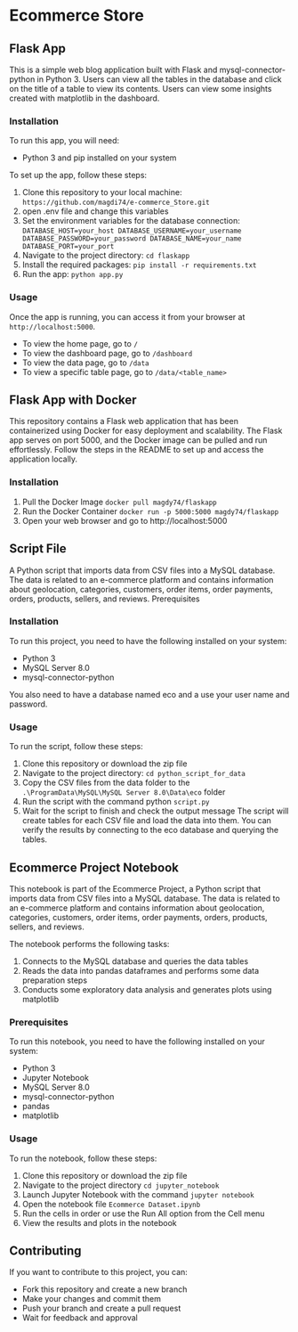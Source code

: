 # Ecommerce Store

## Flask App

This is a simple web blog application built with Flask and mysql-connector-python in Python 3. Users can view all the tables in the database and click on the title of a table to view its contents. Users can view some insights created with matplotlib in the dashboard.

### Installation

To run this app, you will need:

- Python 3 and pip installed on your system

To set up the app, follow these steps:

1. Clone this repository to your local machine: `https://github.com/magdi74/e-commerce_Store.git`
2. open .env file and change this variables 
3. Set the environment variables for the database connection: `DATABASE_HOST=your_host DATABASE_USERNAME=your_username DATABASE_PASSWORD=your_password DATABASE_NAME=your_name DATABASE_PORT=your_port`
4. Navigate to the project directory: `cd flaskapp`
5. Install the required packages: `pip install -r requirements.txt`
6. Run the app: `python app.py`

### Usage

Once the app is running, you can access it from your browser at `http://localhost:5000`.

- To view the home page, go to `/`
- To view the dashboard page, go to `/dashboard`
- To view the data page, go to `/data`
- To view a specific table page, go to `/data/<table_name>`


## Flask App with Docker
This repository contains a Flask web application that has been containerized using Docker for easy deployment and scalability. The Flask app serves on port 5000, and the Docker image can be pulled and run effortlessly. Follow the steps in the README to set up and access the application locally.


### Installation

1. Pull the Docker Image `docker pull magdy74/flaskapp`
2. Run the Docker Container `docker run -p 5000:5000 magdy74/flaskapp`
3. Open your web browser and go to http://localhost:5000

## Script File
A Python script that imports data from CSV files into a MySQL database. The data is related to an e-commerce platform and contains information about geolocation, categories, customers, order items, order payments, orders, products, sellers, and reviews.
Prerequisites


### Installation


To run this project, you need to have the following installed on your system:
-	Python 3
-	MySQL Server 8.0
-	mysql-connector-python


You also need to have a database named eco and a use your user name and password.


### Usage


To run the script, follow these steps:
1.	Clone this repository or download the zip file
2. Navigate to the project directory: `cd python_script_for_data`
3. Copy the CSV files from the data folder to the `.\ProgramData\MySQL\MySQL Server 8.0\Data\eco` folder
4.	Run the script with the command python `script.py`
5.	Wait for the script to finish and check the output message
The script will create tables for each CSV file and load the data into them. You can verify the results by connecting to the eco database and querying the tables.


## Ecommerce Project Notebook


This notebook is part of the Ecommerce Project, a Python script that imports data from CSV files into a MySQL database. The data is related to an e-commerce platform and contains information about geolocation, categories, customers, order items, order payments, orders, products, sellers, and reviews.


The notebook performs the following tasks:
1.	Connects to the MySQL database and queries the data tables
2.	Reads the data into pandas dataframes and performs some data preparation steps
3.	Conducts some exploratory data analysis and generates plots using matplotlib


### Prerequisites


To run this notebook, you need to have the following installed on your system:
-	Python 3
-	Jupyter Notebook
-	MySQL Server 8.0
-	mysql-connector-python
-	pandas
-	matplotlib

   
### Usage


To run the notebook, follow these steps:
1.	Clone this repository or download the zip file
2.	Navigate to the project directory `cd jupyter_notebook`
3.	Launch Jupyter Notebook with the command `jupyter notebook`
4.	Open the notebook file `Ecommerce Dataset.ipynb`
5.	Run the cells in order or use the Run All option from the Cell menu
6.	View the results and plots in the notebook


## Contributing

If you want to contribute to this project, you can:

- Fork this repository and create a new branch
- Make your changes and commit them
- Push your branch and create a pull request
- Wait for feedback and approval


